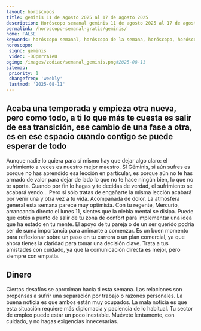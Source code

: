 ```yaml
---
layout: horoscopos
title: geminis 11 de agosto 2025 al 17 de agosto 2025 
description: Horóscopo semanal geminis 11 de agosto 2025 al 17 de agosto 2025. Acaba una temporada y empieza otra nueva, pero como todo, a ti lo que más te cuesta es salir de esa transición, ese cambio de una fase a otra, es en ese espacio cuando contigo se puede esperar de todo
permalink: /horoscopo-semanal-gratis/geminis/
home: FALSE
keywords: horóscopo semanal, horóscopo de la semana, horóscopo, horóscopo gratis,horóscopos, horóscopo esperanza gracia, horoscopos geminis la semana, horóscopos gratis, Tarot, Astrologia, Zodíaco, geminis, horoscopo gratis, semanal
horoscopo:
 signo: geminis
 video: -DQpmrrAIeU
ogimg: /images/zodiac/semanal_geminis.png#2025-08-11
sitemap:
 priority: 1
 changefreq: 'weekly'
 lastmod: '2025-08-11'
---
```




## Acaba una temporada y empieza otra nueva, pero como todo, a ti lo que más te cuesta es salir de esa transición, ese cambio de una fase a otra, es en ese espacio cuando contigo se puede esperar de todo

Aunque nadie lo quiera para sí mismo hay que dejar algo claro: el sufrimiento a veces es nuestro mejor maestro. Sí Géminis, si aún sufres es porque no has aprendido esa lección en particular, es porque aún no te has armado de valor para dejar de lado lo que no te hace ningún bien, lo que no te aporta. Cuando por fin lo hagas y te decidas de verdad, el sufrimiento se acabará yendo… Pero si sólo tratas de engañarte la misma lección acabará por venir una y otra vez a tu vida. Acompañada de dolor.
La atmósfera general esta semana parece muy optimista. Con tu regente, Mercurio, arrancando directo el lunes 11, sientes que la niebla mental se disipa. Puede que estés a punto de salir de tu zona de confort para implementar una idea que ha estado en tu mente. El apoyo de tu pareja o de un ser querido podría ser de suma importancia para animarte a comenzar. Es un buen momento para reflexionar sobre un paso en tu carrera o un plan comercial, ya que ahora tienes la claridad para tomar una decisión clave. Trata a tus amistades con cuidado, ya que la comunicación directa es mejor, pero siempre con empatía.

## Dinero

Ciertos desafíos se aproximan hacia ti esta semana. Las relaciones son propensas a sufrir una separación por trabajo o razones personales. La buena noticia es que ambos están muy ocupados. La mala noticia es que esta situación requiere más diplomacia y paciencia de lo habitual. Tu sector de empleo puede estar un poco inestable. Muévete lentamente, con cuidado, y no hagas exigencias innecesarias.